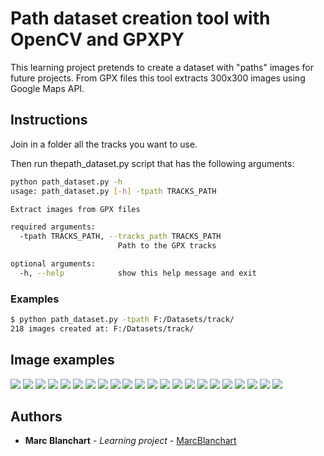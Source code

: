 # Path dataset creation tool with OpenCV and GPXPY

This learning project pretends to create a dataset with "paths" images for future projects. From GPX files this tool extracts 300x300 images using Google Maps API. 

## Instructions

Join in a folder all the tracks you want to use.

Then run thepath_dataset.py script that has the following arguments: 

```bash
python path_dataset.py -h
usage: path_dataset.py [-h] -tpath TRACKS_PATH

Extract images from GPX files

required arguments:
  -tpath TRACKS_PATH, --tracks_path TRACKS_PATH
                        Path to the GPX tracks

optional arguments:
  -h, --help            show this help message and exit
```

### Examples

```bash
$ python path_dataset.py -tpath F:/Datasets/track/
218 images created at: F:/Datasets/track/
```

## Image examples

<img src=screenshots/20180704201644_36.png>
<img src=screenshots/20180704201644_37.png>
<img src=screenshots/20180704201644_38.png>
<img src=screenshots/20180704201644_39.png>
<img src=screenshots/20180704201644_40.png>
<img src=screenshots/20180704201644_41.png>
<img src=screenshots/20180704201644_42.png>
<img src=screenshots/20180704201644_43.png>
<img src=screenshots/20180704201644_44.png>
<img src=screenshots/20180704201644_45.png>
<img src=screenshots/20180704201644_46.png>
<img src=screenshots/20180704201644_47.png>
<img src=screenshots/20180704201644_48.png>
<img src=screenshots/20180704201644_49.png>
<img src=screenshots/20180704201644_50.png>
<img src=screenshots/20180704201644_51.png>
<img src=screenshots/20180704201644_52.png>
<img src=screenshots/20180704201644_53.png>
<img src=screenshots/20180704201644_54.png>
<img src=screenshots/20180704201644_55.png>
<img src=screenshots/20180704201644_56.png>
<img src=screenshots/20180704201644_57.png>


## Authors

* **Marc Blanchart** - *Learning project* - [MarcBlanchart](https://github.com/mblanchartf)

